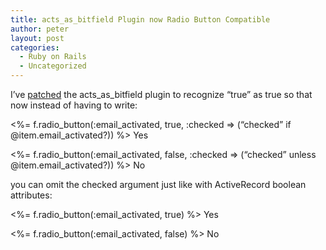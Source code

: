 ```yaml
---
title: acts_as_bitfield Plugin now Radio Button Compatible
author: peter
layout: post
categories:
  - Ruby on Rails
  - Uncategorized
---
```

I’ve [patched][1] the acts\_as\_bitfield plugin to recognize “true” as true so that now instead of having to write:

<%= f.radio\_button(:email\_activated, true, :checked => (“checked” if @item.email_activated?)) %> Yes

<%= f.radio\_button(:email\_activated, false, :checked => (“checked” unless @item.email_activated?)) %> No

you can omit the checked argument just like with ActiveRecord boolean attributes:

<%= f.radio\_button(:email\_activated, true) %> Yes

<div class="ii gt">
  <div id=":yn" class="ii gt">
    <%= f.radio_button(:email_activated, false) %> No
  </div>
</div>

 [1]: http://github.com/newsdesk/acts_as_bitfield/commit/4057b67470469ba2f0cef1a31cca2d1f5f6bbfee